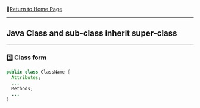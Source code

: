 :hotel:[Return to Home Page](https://github.com/geophydog/geophydog.github.io/blob/master/README.md)
***
## Java Class and sub-class inherit super-class
***
### :one: Class form
```java
public class ClassName {
  Attributes;
  ...
  Methods;
  ...
}
```
